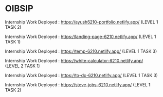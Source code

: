 # OIBSIP
Internship Work Deployed : https://ayush6210-portfolio.netlify.app/ (LEVEL 1 TASK 2) 

Internship Work Deployed : https://landing-page-6210.netlify.app/ (LEVEL 1 TASK 1)

Internship Work Deployed : https://temp-6210.netlify.app/ (LEVEL 1 TASK 3) 

Internship Work Deployed : https://white-calculator-6210.netlify.app/ (LEVEL 2 TASK 1) 

Internship Work Deployed : https://to-do-6210.netlify.app/ (LEVEL 1 TASK 3) 

Internship Work Deployed : https://steve-jobs-6210.netlify.app/ (LEVEL 1 TASK 2) 


